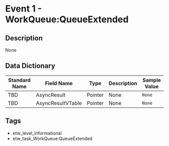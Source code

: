 # Event 1 - WorkQueue:QueueExtended

## Description
None

## Data Dictionary
|Standard Name|Field Name|Type|Description|Sample Value|
|---|---|---|---|---|
|TBD|AsyncResult|Pointer|None|`None`|
|TBD|AsyncResultVTable|Pointer|None|`None`|

## Tags
* etw_level_Informational
* etw_task_WorkQueue:QueueExtended